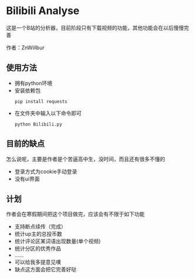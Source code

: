 # Bilibili Analyse
这是一个B站的分析器，目前阶段只有下载视频的功能，其他功能会在以后慢慢完善

作者：ZnWillbur

## 使用方法
- 拥有python环境
- 安装依赖包
  ```
  pip install requests
  ```
- 在文件夹中输入以下命令即可
  ```
  python Bilibili.py
  ```


## 目前的缺点
怎么说呢，主要是作者是个苦逼高中生，没时间，而且还有很多不懂的
- 登录方式为cookie手动登录
- 没有ui界面

## 计划
作者会在寒假期间把这个项目做完，应该会有不限于如下功能
- 支持断点续传（完成）
- 统计up主的总投币数
- 统计评论区某词语出现数量(单个视频)
- 统计分区的优秀作品
- ......
- 可以给我多提意见噢
- 缺点这方面会把它完善好哒
